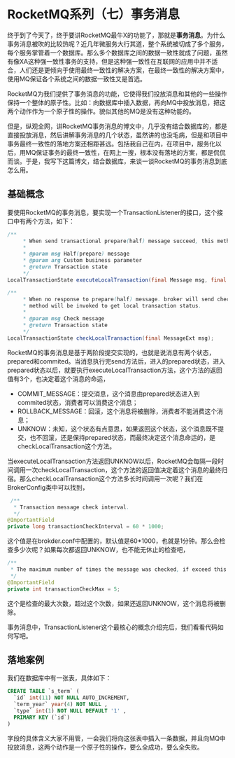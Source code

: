 # RocketMQ系列（七）事务消息

终于到了今天了，终于要讲RocketMQ最牛X的功能了，那就是**事务消息**。为什么事务消息被吹的比较热呢？近几年微服务大行其道，整个系统被切成了多个服务，每个服务掌管着一个数据库。那么多个数据库之间的数据一致性就成了问题，虽然有像XA这种强一致性事务的支持，但是这种强一致性在互联网的应用中并不适合，人们还是更倾向于使用最终一致性的解决方案，在最终一致性的解决方案中，使用MQ保证各个系统之间的数据一致性又是首选。

RocketMQ为我们提供了事务消息的功能，它使得我们投放消息和其他的一些操作保持一个整体的原子性。比如：向数据库中插入数据，再向MQ中投放消息，把这两个动作作为一个原子性的操作。貌似其他的MQ是没有这种功能的。

但是，纵观全网，讲RocketMQ事务消息的博文中，几乎没有结合数据库的，都是直接投放消息，然后讲解事务消息的几个状态，虽然讲的也没毛病，但是和项目中事务最终一致性的落地方案还相距甚远。包括我自己在内，在项目中，服务化以后，用MQ保证事务的最终一致性，在网上一搜，根本没有落地的方案，都是侃侃而谈。于是，我写下这篇博文，结合数据库，来谈一谈RocketMQ的事务消息到底怎么用。

## 基础概念

要使用RocketMQ的事务消息，要实现一个TransactionListener的接口，这个接口中有两个方法，如下：

```java
/**
     * When send transactional prepare(half) message succeed, this method will be invoked to execute local transaction.
     *
     * @param msg Half(prepare) message
     * @param arg Custom business parameter
     * @return Transaction state
     */
LocalTransactionState executeLocalTransaction(final Message msg, final Object arg);

/**
     * When no response to prepare(half) message. broker will send check message to check the transaction status, and this
     * method will be invoked to get local transaction status.
     *
     * @param msg Check message
     * @return Transaction state
     */
LocalTransactionState checkLocalTransaction(final MessageExt msg);
```

RocketMQ的事务消息是基于两阶段提交实现的，也就是说消息有两个状态，prepared和commited。当消息执行完send方法后，进入的prepared状态，进入prepared状态以后，就要执行executeLocalTransaction方法，这个方法的返回值有3个，也决定着这个消息的命运，

* COMMIT_MESSAGE：提交消息，这个消息由prepared状态进入到commited状态，消费者可以消费这个消息；
* ROLLBACK_MESSAGE：回滚，这个消息将被删除，消费者不能消费这个消息；
* UNKNOW：未知，这个状态有点意思，如果返回这个状态，这个消息既不提交，也不回滚，还是保持prepared状态，而最终决定这个消息命运的，是checkLocalTransaction这个方法。

当executeLocalTransaction方法返回UNKNOW以后，RocketMQ会每隔一段时间调用一次checkLocalTransaction，这个方法的返回值决定着这个消息的最终归宿。那么checkLocalTransaction这个方法多长时间调用一次呢？我们在BrokerConfig类中可以找到，

```java
 /**
  * Transaction message check interval.
  */
@ImportantField
private long transactionCheckInterval = 60 * 1000;
```

这个值是在brokder.conf中配置的，默认值是60*1000，也就是1分钟。那么会检查多少次呢？如果每次都返回UNKNOW，也不能无休止的检查吧，

```java
/**
 * The maximum number of times the message was checked, if exceed this value, this message will be discarded.
 */
@ImportantField
private int transactionCheckMax = 5;
```

这个是检查的最大次数，超过这个次数，如果还返回UNKNOW，这个消息将被删除。

事务消息中，TransactionListener这个最核心的概念介绍完后，我们看看代码如何写吧。

## 落地案例

我们在数据库中有一张表，具体如下：

```sql
CREATE TABLE `s_term` (
  `id` int(11) NOT NULL AUTO_INCREMENT,
  `term_year` year(4) NOT NULL ,
  `type` int(1) NOT NULL DEFAULT '1' ,
  PRIMARY KEY (`id`)
) 
```

字段的具体含义大家不用管，一会我们将向这张表中插入一条数据，并且向MQ中投放消息，这两个动作是一个原子性的操作，要么全成功，要么全失败。


